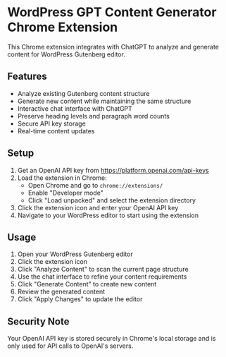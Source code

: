 # WordPress GPT Content Generator Chrome Extension

This Chrome extension integrates with ChatGPT to analyze and generate content for WordPress Gutenberg editor.

## Features

- Analyze existing Gutenberg content structure
- Generate new content while maintaining the same structure
- Interactive chat interface with ChatGPT
- Preserve heading levels and paragraph word counts
- Secure API key storage
- Real-time content updates

## Setup

1. Get an OpenAI API key from https://platform.openai.com/api-keys
2. Load the extension in Chrome:
   - Open Chrome and go to `chrome://extensions/`
   - Enable "Developer mode"
   - Click "Load unpacked" and select the extension directory
3. Click the extension icon and enter your OpenAI API key
4. Navigate to your WordPress editor to start using the extension

## Usage

1. Open your WordPress Gutenberg editor
2. Click the extension icon
3. Click "Analyze Content" to scan the current page structure
4. Use the chat interface to refine your content requirements
5. Click "Generate Content" to create new content
6. Review the generated content
7. Click "Apply Changes" to update the editor

## Security Note

Your OpenAI API key is stored securely in Chrome's local storage and is only used for API calls to OpenAI's servers.